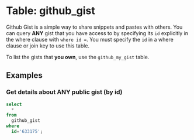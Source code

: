 # Table: github_gist

Github Gist is a simple way to share snippets and pastes with others.  You can query **ANY** gist that you have access to by specifying its `id` explicitly in the where clause with  `where id =`.  You must specify the `id` in a where clause or join key to use this table.  

To list the gists that **you own**, use the `github_my_gist` table.

## Examples

### Get details about ANY public gist (by id)

```sql
select
  *
from
  github_gist
where
  id='633175';
```
